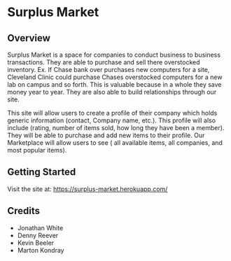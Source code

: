 # Surplus Market

## Overview

Surplus Market is a space for companies to conduct business to business transactions. They are able to purchase and sell there overstocked inventory. Ex. If Chase bank over purchases new computers for a site, Cleveland Clinic could purchase Chases overstocked computers for a new lab on campus and so forth. This is valuable because in a whole they save money year to year. They are also able to build relationships through our site.

This site will allow users to create a profile of their company which holds generic information (contact, Company name, etc.). This profile will also include (rating, number of items sold, how long they have been a member). They will be able to purchase and add new items to their profile. Our Marketplace will allow users to see ( all available items, all companies, and most popular items).  

## Getting Started

Visit the site at: https://surplus-market.herokuapp.com/

## Credits

* Jonathan White
* Denny Reever
* Kevin Beeler
* Marton Kondray